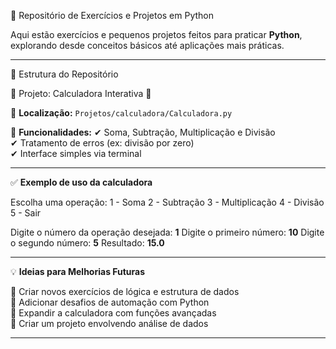 🐍 Repositório de Exercícios e Projetos em Python

Aqui estão exercícios e pequenos projetos feitos para praticar **Python**, explorando desde conceitos básicos até aplicações mais práticas.

---

📂 Estrutura do Repositório

📌 Projeto: Calculadora Interativa 🧮

📍 **Localização:** `Projetos/calculadora/Calculadora.py`  

🔹 **Funcionalidades:**
✔ Soma, Subtração, Multiplicação e Divisão  
✔ Tratamento de erros (ex: divisão por zero)  
✔ Interface simples via terminal  

---

✅ **Exemplo de uso da calculadora**

Escolha uma operação:
1 - Soma
2 - Subtração
3 - Multiplicação
4 - Divisão
5 - Sair

Digite o número da operação desejada: **1**
Digite o primeiro número: **10**
Digite o segundo número: **5**
Resultado: **15.0**

---

💡 **Ideias para Melhorias Futuras**  

📌 Criar novos exercícios de lógica e estrutura de dados  
📌 Adicionar desafios de automação com Python  
📌 Expandir a calculadora com funções avançadas  
📌 Criar um projeto envolvendo análise de dados  

---


